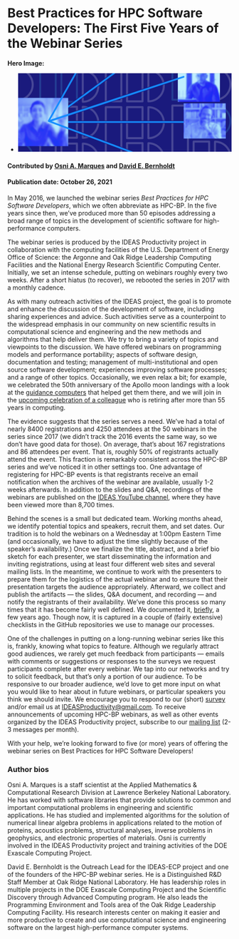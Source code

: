 # Best Practices for HPC Software Developers: The First Five Years of the Webinar Series

**Hero Image:**

 - <img src='../../images/Blog_2110_HPC-BP.png ' />


#### Contributed by [Osni A. Marques](https://github.com/oamarques) and [David E. Bernholdt](https://github.com/bernhold)
#### Publication date: October 26, 2021

In May 2016, we launched the webinar series *Best Practices for HPC Software Developers*, which we often abbreviate as HPC-BP.  In the five years since then, we’ve produced more than 50 episodes addressing a broad range of topics in the development of scientific software for high-performance computers.

The webinar series is produced by the IDEAS Productivity project in collaboration with the computing facilities of the U.S. Department of Energy Office of Science: the Argonne and Oak Ridge Leadership Computing Facilities and the National Energy Research Scientific Computing Center.  Initially, we set an intense schedule, putting on webinars roughly every two weeks.  After a short hiatus (to recover), we rebooted the series in 2017 with a monthly cadence.

As with many outreach activities of the IDEAS project, the goal is to promote and enhance the discussion of the development of software, including sharing experiences and advice. Such activities serve as a counterpoint to the widespread emphasis in our community on new scientific results in computational science and engineering and the new methods and algorithms that help deliver them.  We try to bring a variety of topics and viewpoints to the discussion.  We have offered webinars on programming models and performance portability; aspects of software design, documentation and testing; management of multi-institutional and open source software development; experiences improving software processes; and a range of other topics. Occasionally, we even relax a bit; for example, we celebrated the 50th anniversary of the Apollo moon landings with a look at the [guidance computers](https://ideas-productivity.org/events/hpc-best-practices-webinars/#webinar031) that helped get them there, and we will join in the [upcoming celebration of a colleague](https://ideas-productivity.org/events/hpc-best-practices-webinars/#webinar058) who is retiring after more than 55 years in computing.

The evidence suggests that the series serves a need.  We’ve had a total of nearly 8400 registrations and 4250 attendees at the 50 webinars in the series since 2017 (we didn’t track the 2016 events the same way, so we don’t have good data for those).  On average, that’s about 167 registrations and 86 attendees per event. That is, roughly 50% of registrants actually attend the event.  This fraction is remarkably consistent across the HPC-BP series and we’ve noticed it in other settings too.  One advantage of registering for HPC-BP events is that registrants receive an email notification when the archives of the webinar are available, usually 1-2 weeks afterwards.  In addition to the slides and Q&A, recordings of the webinars are published on the [IDEAS YouTube channel](https://www.youtube.com/ideasproductivity), where they have been viewed more than 8,700 times.

Behind the scenes is a small but dedicated team.  Working months ahead, we identify potential topics and speakers, recruit them, and set dates.  Our tradition is to hold the webinars on a Wednesday at 1:00pm Eastern Time (and occasionally, we have to adjust the time slightly because of the speaker’s availability.)  Once we finalize the title, abstract, and a brief bio sketch for each presenter, we start disseminating the information and inviting registrations, using at least four different web sites and several mailing lists. In the meantime, we continue to work with the presenters to prepare them for the logistics of the actual webinar and to ensure that their presentation targets the audience appropriately.  Afterward, we collect and publish the artifacts — the slides, Q&A document, and recording — and notify the registrants of their availability.  We’ve done this process so many times that it has become fairly well defined.  We documented it, [briefly](https://bssw.io/items/producing-a-webinar-series), a few years ago.  Though now, it is captured in a couple of (fairly extensive) checklists in the GitHub repositories we use to manage our processes.

One of the challenges in putting on a long-running webinar series like this is, frankly, knowing what topics to feature.  Although we regularly attract good audiences, we rarely get much feedback from participants — emails with comments or suggestions or responses to the surveys we request participants complete after every webinar.  We tap into our networks and try to solicit feedback, but that’s only a portion of our audience.  To be responsive to our broader audience, we’d love to get more input on what you would like to hear about in future webinars, or particular speakers you think we should invite.  We encourage you to respond to our (short) [survey](https://docs.google.com/forms/d/1-sq1no4-W9bQVe00joJI4jUpdYs_7HHRFdAGbq8UiHE/edit) and/or email us at IDEASProductivity@gmail.com. To receive announcements of upcoming HPC-BP webinars, as well as other events organized by the IDEAS Productivity project, subscribe to our [mailing list](http://eepurl.com/cQCyJ5) (2-3 messages per month).

With your help, we’re looking forward to five (or more) years of offering the webinar series on Best Practices for HPC Software Developers!

### Author bios

Osni A. Marques is a staff scientist at the Applied Mathematics & Computational Research Division at Lawrence Berkeley National Laboratory. He has worked with software libraries that provide solutions to common and important computational problems in engineering and scientific applications. He has studied and implemented algorithms for the solution of numerical linear algebra problems in applications related to the motion of proteins, acoustics problems, structural analyses, inverse problems in geophysics, and electronic properties of materials. Osni is currently involved in the IDEAS Productivity project and training activities of the DOE Exascale Computing Project.

David E. Bernholdt is the Outreach Lead for the IDEAS-ECP project and one of the founders of the HPC-BP webinar series. He is a Distinguished R&D Staff Member at Oak Ridge National Laboratory. He has leadership roles in multiple projects in the DOE Exascale Computing Project and the Scientific Discovery through Advanced Computing program. He also leads the Programming Environment and Tools area of the Oak Ridge Leadership Computing Facility. His research interests center on making it easier and more productive to create and use computational science and engineering software on the largest high-performance computer systems.

<!---
Publish: yes
Pinned: no
Topics: Projects and organizations, Software engineering
RSS update: 2021-10-26
--->
